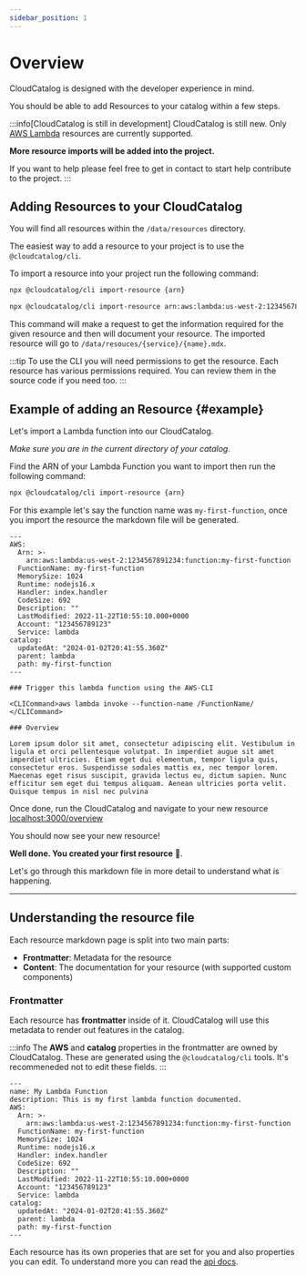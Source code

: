 ```yaml
---
sidebar_position: 1
---
```


# Overview

CloudCatalog is designed with the developer experience in mind.

You should be able to add Resources to your catalog within a few steps.

:::info[CloudCatalog is still in development]
CloudCatalog is still new. Only [AWS Lambda](https://aws.amazon.com/lambda/) resources are currently supported.

**More resource imports will be added into the project.**

If you want to help please feel free to get in contact to start help contribute to the project.
:::

## Adding Resources to your CloudCatalog

You will find all resources within the `/data/resources` directory.

The easiest way to add a resource to your project is to use the `@cloudcatalog/cli`.

To import a resource into your project run the following command:

```bash
npx @cloudcatalog/cli import-resource {arn}
```

```sh title="Example: Import a Lambda ARN"
npx @cloudcatalog/cli import-resource arn:aws:lambda:us-west-2:1234567891234:function:my-awesome-function
```

This command will make a request to get the information required for the given resource and then will document your resource.
The imported resource will go to `/data/resouces/{service}/{name}.mdx`.

:::tip
To use the CLI you will need permissions to get the resource. Each resource has various permissions required. You can review them in the source code if you need too.
:::

## Example of adding an Resource {#example}

Let's import a Lambda function into our CloudCatalog.

_Make sure you are in the current directory of your catalog_.

Find the ARN of your Lambda Function you want to import then run the following command:

```bash
npx @cloudcatalog/cli import-resource {arn}
```

For this example let's say the function name was `my-first-function`, once you import the resource the markdown file will be generated.

```mdx title="Example: /data/resources/lambda/my-first-function.md"
---
AWS:
  Arn: >-
    arn:aws:lambda:us-west-2:1234567891234:function:my-first-function
  FunctionName: my-first-function
  MemorySize: 1024
  Runtime: nodejs16.x
  Handler: index.handler
  CodeSize: 692
  Description: ""
  LastModified: 2022-11-22T10:55:10.000+0000
  Account: "123456789123"
  Service: lambda
catalog:
  updatedAt: "2024-01-02T20:41:55.360Z"
  parent: lambda
  path: my-first-function
---

### Trigger this lambda function using the AWS-CLI

<CLICommand>aws lambda invoke --function-name /FunctionName/ </CLICommand>

### Overview

Lorem ipsum dolor sit amet, consectetur adipiscing elit. Vestibulum in ligula et orci pellentesque volutpat. In imperdiet augue sit amet imperdiet ultricies. Etiam eget dui elementum, tempor ligula quis, consectetur eros. Suspendisse sodales mattis ex, nec tempor lorem. Maecenas eget risus suscipit, gravida lectus eu, dictum sapien. Nunc efficitur sem eget dui tempus aliquam. Aenean ultricies porta velit. Quisque tempus in nisl nec pulvina
```

Once done, run the CloudCatalog and navigate to your new resource [localhost:3000/overview](http://localhost:3000/overview)

You should now see your new resource!

<!-- ![UserSignedUp Example](/img/guides/events/UserSignedUpExample.png) -->

**Well done. You created your first resource** 🎉.

Let's go through this markdown file in more detail to understand what is happening.

---

## Understanding the resource file

Each resource markdown page is split into two main parts:

- **Frontmatter**: Metadata for the resource
- **Content**: The documentation for your resource (with supported custom components)

### Frontmatter

Each resource has **frontmatter** inside of it. CloudCatalog will use this metadata to render out features in the catalog.

:::info
The **AWS** and **catalog** properties in the frontmatter are owned by CloudCatalog. These are generated using the `@cloudcatalog/cli` tools. It's recommeneded not to edit these fields.
:::

```mdx title="/data/resources/lambda/my-first-function.md"
---
name: My Lambda Function
description: This is my first lambda function documented.
AWS:
  Arn: >-
    arn:aws:lambda:us-west-2:1234567891234:function:my-first-function
  FunctionName: my-first-function
  MemorySize: 1024
  Runtime: nodejs16.x
  Handler: index.handler
  CodeSize: 692
  Description: ""
  LastModified: 2022-11-22T10:55:10.000+0000
  Account: "123456789123"
  Service: lambda
catalog:
  updatedAt: "2024-01-02T20:41:55.360Z"
  parent: lambda
  path: my-first-function
---
```

Each resource has its own properies that are set for you and also properties you can edit. To understand more you can read the [api docs](/docs/api/resource-front-matter).
